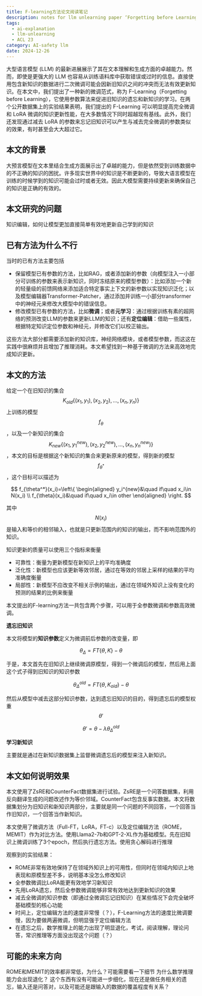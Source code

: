 ```yaml
---
title: F-learning方法论文阅读笔记
description: notes for llm unlearning paper ‘Forgetting before Learning-Utilizing Parametric Arithmetic for Knowledge Updating in Large Language Models’
tags:
  - ai-explanation
  - llm-unlearning
  - ACL 23
category: AI-safety llm
date: 2024-12-26
---
```

大型语言模型 (LLM) 的最新进展展示了其在文本理解和生成方面的卓越能力。然而，即使是更强大的 LLM 也容易从训练语料库中获取错误或过时的信息。直接使用包含新知识的数据进行二次微调可能会因新旧知识之间的冲突而无法有效更新知识。在本文中，我们提出了一种新的微调范式，称为 F-Learning（Forgetting before Learning），它使用参数算法来促进旧知识的遗忘和新知识的学习。在两个公开数据集上的实验结果表明，我们提出的 F-Learning 可以明显提高完全微调和 LoRA 微调的知识更新性能，在大多数情况下同时超越现有基线。此外，我们还发现通过减去 LoRA 的参数来忘记旧知识可以产生与减去完全微调的参数类似的效果，有时甚至会大大超过它。

## 本文的背景
大预言模型在文本里结合生成方面展示出了卓越的能力，但是依然受到训练数据中的不正确的知识的困扰。许多现实世界中的知识是不断更新的，导致大语言模型在训练的时候学到的知识可能会过时或者无效。因此大模型需要持续更新来确保自己的知识是正确的有效的。

## 本文研究的问题
知识编辑，如何让模型更加直接简单有效地更新自己学到的知识

## 已有方法为什么不行
当时的已有方法主要包括
+ 保留模型已有参数的方法，比如RAG，或者添加新的参数（向模型注入一小部分可训练的参数来表示新知识，同时冻结原来的模型参数）：比如添加一个新的轻量级的前馈网络来添加适合特定事实上下文的新参数以实现知识泛化；以及模型编辑器Transformer-Patcher，通过添加并训练一小部分transformer中的神经元来修改大模型中的错误信息。
+ 修改模型已有参数的方法，比如**微调**；或者**元学习**：通过根据训练有素的超网络的预测改变LLM的参数来更新LLM的知识；还有**定位编辑**：借助一些属性，根据特定知识定位参数和神经元，并修改它们以校正输出。

这些方法大部分都需要添加新的知识库，神经网络模块，或者模型参数，而这这在实践中很麻烦并且增加了推理消耗。本文希望找到一种基于微调的方法来高效地完成知识更新。

## 本文的方法

给定一个在旧知识的集合$$K_{old}\{(x_1,y_1), (x_2,y_2),...,(x_n,y_n)\}$$上训练的模型$$f_{\theta}$$，以及一个新知识的集合$$K_{new}\{(x_1,y_1^{new}), (x_2,y_2^{new}),...,(x_n,y_n^{new})\}$$，本文的目标是根据这个新知识的集合来更新原来的模型，得到新的模型$$f_{\theta^*}$$，这个目标可以描述为

$$
f_{\theta^*}(x_i)=\left\{
\begin{aligned}
y_i^{new}&\quad if\quad x_i\in N(x_i) \\
f_{\theta}(x_i)&\quad if\quad x_i\in other
\end{aligned}
\right.
$$

其中$$N(x_i)$$是输入和等价的相邻输入，也就是只更新范围内的知识的输出，而不影响范围外的知识。

知识更新的质量可以使用三个指标来衡量
+ 可靠性：衡量为更新模型在新知识上的平均准确度
+ 泛化性：新模型也应该更新等效邻居，通过在等效的邻居上采样的结果的平均准确度衡量
+ 局部性：新模型不应改变不相关示例的输出，通过在领域外知识上没有变化的预测的结果的比例来衡量

本文提出的F-learning方法一共包含两个步骤，可以用于全参数微调和参数高效微调。

**遗忘旧知识**

本文将模型的**知识参数**定义为微调前后参数的改变量，即

$$
\theta_{\Delta}=FT\{\theta, K\}-\theta
$$

于是，本文首先在旧知识上继续微调原模型，得到一个微调后的模型，然后用上面这个式子得到旧知识的知识参数

$$
\theta^{old}_{\Delta}=FT\{\theta, K_{old}\}-\theta
$$

然后从模型中减去这部分知识参数，达到遗忘旧知识的目的，得到遗忘后的模型权重$$\theta'$$

$$
\theta'=\theta-\lambda\theta_{\Delta}^{old}
$$

**学习新知识**

主要就是通过在新知识数据集上监督微调遗忘后的模型来注入新知识。

## 本文如何说明效果

本文使用了ZsRE和CounterFact数据集进行试验。ZsRE是一个问答数据集，利用反向翻译生成的问题改述作为等价邻域。CounterFact包含反事实数据。本文将数据集划分为旧知识和新知识两部分，主要就是同一个问题的不同回答，一个回答当作旧知识，一个回答当作新知识。

本文使用了微调方法（Full-FT，LoRA，FT-c）以及定位编辑方法（ROME，MEMIT）作为对比方法。使用Llama2-7b和GPT-2-XL作为基础模型。先在旧知识上微调训练了3个epoch，然后执行遗忘方法。使用贪心解码进行推理

观察到的实验结果：
+ ROME非常有效地保持了在领域外知识上的可用性，但同时在领域内知识上地表现和原模型差不多，说明基本没怎么修改知识
+ 全参数微调比LoRA能更有效地学习新知识
+ 先用LoRA遗忘，然后全参数微调能够非常有效地达到更新知识的效果
+ 减去全微调的知识参数（即通过全微调忘记旧知识）在某些情况下会完全破坏基础模型的核心功能
+ 时间上，定位编辑方法的速度非常慢（？），F-Learning方法的速度比微调要慢，因为要做两遍微调，但明显强于定位编辑方法
+ 在遗忘之后，数学推理上的能力出现了明显退化，考试，阅读理解，理论问答，常识推理等方面没出现这个问题（？）

## 可能的未来方向

ROME和MEMIT的效率都非常低，为什么？可能需要看一下细节
为什么数学推理能力会出现退化？
这个东西有没有可能进一步细化，现在还是做任务相关的遗忘，输入还是问答对，以及可能还是跟输入的数据的覆盖程度有关系？